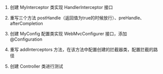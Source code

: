 1. 创建 MyInterceptor 类实现 HandlerInterceptor 接口

2. 重写三个方法 postHandle（返回值为true的时候放行）、preHandle、afterCompletion

3. 创建 MyConfig 配置类实现 WebMvcConfigurer 接口，添加 @Configuration

4. 重写 addInterceptors 方法，在该方法中配置创建的拦截器类，配置拦截的路径

5. 创建 Controller 类进行测试
